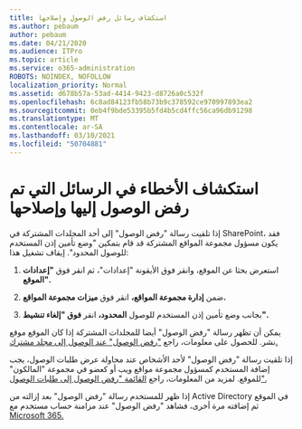 ```yaml
---
title: استكشاف رسائل رفض الوصول وإصلاحها
ms.author: pebaum
author: pebaum
ms.date: 04/21/2020
ms.audience: ITPro
ms.topic: article
ms.service: o365-administration
ROBOTS: NOINDEX, NOFOLLOW
localization_priority: Normal
ms.assetid: d678b57a-53ad-4414-9423-d8726a0c532f
ms.openlocfilehash: 6c8ad84123fb58b73b9c378592ce970997893ea2
ms.sourcegitcommit: 0eb4f9bde53395b5fd4b5cd4ffc56ca96db91298
ms.translationtype: MT
ms.contentlocale: ar-SA
ms.lasthandoff: 03/10/2021
ms.locfileid: "50704881"
---
```

# <a name="troubleshoot-access-denied-messages"></a>استكشاف الأخطاء في الرسائل التي تم رفض الوصول إليها وإصلاحها

إذا تلقيت رسالة "رفض الوصول" إلى أحد المجلدات المشتركة في SharePoint، فقد يكون مسؤول مجموعة المواقع المشتركة قد قام بتمكين "وضع تأمين إذن المستخدم للوصول المحدود". إيقاف تشغيل هذا: 
  
1. استعرض بحثا عن الموقع، وانقر فوق الأيقونة "إعدادات"، ثم انقر فوق **"إعدادات الموقع".**
    
2. ضمن **إدارة مجموعة المواقع،** انقر فوق **ميزات مجموعة المواقع.**
    
3. بجانب وضع تأمين إذن المستخدم للوصول **المحدود،** انقر **فوق "إلغاء تنشيط".**
    
يمكن أن تظهر رسالة "رفض الوصول" أيضا للمجلدات المشتركة إذا كان الموقع موقع نشر. للحصول على معلومات، راجع ["رفض الوصول" عند الوصول إلى مجلد مشترك.](https://answers.microsoft.com/windows/forum/windows_7-files/access-denied-to-share-folder/79fae49d-cddf-4845-8ac8-c141884d85fb)
  
إذا تلقيت رسالة "رفض الوصول" لأحد الأشخاص عند محاولة عرض طلبات الوصول، يجب إضافة المستخدم كمسؤول مجموعة مواقع ويب أو كعضو في مجموعة "المالكون" للموقع. لمزيد من المعلومات، راجع [القائمة "رفض الوصول إلى طلبات الوصول".](https://go.microsoft.com/fwlink/?linkid=2004220)
  
إذا ظهر للمستخدم رسالة "رفض الوصول" بعد إزالته من Active Directory في الموقع ثم إضافته مرة أخرى، فشاهد "رفض الوصول" عند مزامنة حساب مستخدم مع [Microsoft 365.](https://go.microsoft.com/fwlink/?linkid=2004318)
  


